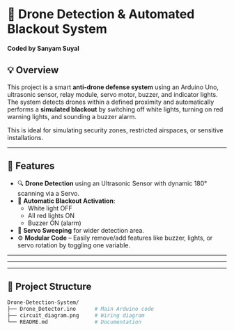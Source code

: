 # 🔴 Drone Detection & Automated Blackout System  
**Coded by Sanyam Suyal**

## 💡 Overview
This project is a smart **anti-drone defense system** using an Arduino Uno, ultrasonic sensor, relay module, servo motor, buzzer, and indicator lights. The system detects drones within a defined proximity and automatically performs a **simulated blackout** by switching off white lights, turning on red warning lights, and sounding a buzzer alarm.

This is ideal for simulating security zones, restricted airspaces, or sensitive installations.

---

## 🧠 Features

- 🔍 **Drone Detection** using an Ultrasonic Sensor with dynamic 180° scanning via a Servo.
- 🚨 **Automatic Blackout Activation**:
  - White light OFF
  - All red lights ON
  - Buzzer ON (alarm)
- 🔄 **Servo Sweeping** for wider detection area.
- ⚙️ **Modular Code** – Easily remove/add features like buzzer, lights, or servo rotation by toggling one variable.

---

---


---

## 📂 Project Structure

```bash
Drone-Detection-System/
├── Drone_Detector.ino      # Main Arduino code
├── circuit_diagram.png     # Wiring diagram
└── README.md               # Documentation
